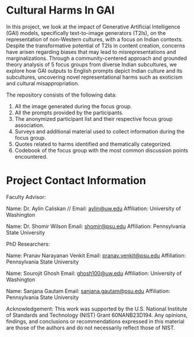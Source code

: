 # Cultural Harms In GAI
In this project, we look at the impact of Generative Artificial Intelligence (GAI) models, specifically text-to-image generators (T2Is), on the representation of non-Western cultures, with a focus on Indian contexts. Despite the transformative potential of T2Is in content creation, concerns have arisen regarding biases that may lead to misrepresentations and marginalizations. Through a community-centered approach and grounded theory analysis of 5 focus groups from diverse Indian subcultures, we explore how GAI outputs to English prompts depict Indian culture and its subcultures, uncovering novel representational harms such as exoticism and cultural misappropriation. 

The repository consists of the following data:
1. All the image generated during the focus group.
2. All the prompts provided by the participants.
3. The anonymized participant list and their respective focus group association.
4. Surveys and additional material used to collect information during the focus group.
5. Quotes related to harms identified and thematically categorized.
6. Codebook of the focus group with the most common discussion points encountered.


# Project Contact Information


Faculty Advisor:

Name: Dr. Aylin Caliskan //
Email: aylin@uw.edu
Affiliation: University of Washington

Name: Dr. Shomir Wilson
Email: shomir@psu.edu
Affiliation: Pennsylvania State University


PhD Researchers:

Name: Pranav Narayanan Venkit
Email: pranav.venkit@psu.edu
Affiliation: Pennsylvania State University

Name: Sourojit Ghosh
Email: ghosh100@uw.edu
Affiliation: University of Washington

Name: Sanjana Gautam
Email: sanjana.gautam@psu.edu
Affiliation: Pennsylvania State University


Acknowledgement:
This work was supported by the U.S. National Institute of Standards and Technology (NIST) Grant 60NANB23D194.
Any opinions, findings, and conclusions or recommendations expressed in this material are those of the authors and do not necessarily reflect those of NIST.
